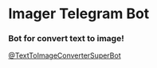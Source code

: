 # Imager Telegram Bot
### Bot for convert text to image!

[@TextToImageConverterSuperBot](https://t.me/TextToImageConverterSuperBot)


